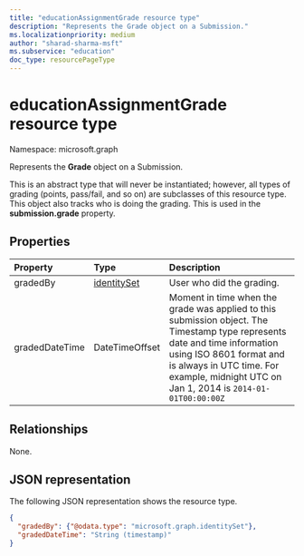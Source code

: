 ```yaml
---
title: "educationAssignmentGrade resource type"
description: "Represents the Grade object on a Submission."
ms.localizationpriority: medium
author: "sharad-sharma-msft"
ms.subservice: "education"
doc_type: resourcePageType
---
```


# educationAssignmentGrade resource type

Namespace: microsoft.graph

Represents the **Grade** object on a Submission. 

This is an abstract type that will never be instantiated; however, all types of grading (points, pass/fail, and so on) are subclasses of this resource type. This object also tracks who is doing the grading. This is used in the **submission.grade** property.


## Properties
| Property	   | Type	|Description|
|:---------------|:--------|:----------|
|gradedBy|[identitySet](identityset.md)| User who did the grading. |
|gradedDateTime|DateTimeOffset| Moment in time when the grade was applied to this submission object. The Timestamp type represents date and time information using ISO 8601 format and is always in UTC time. For example, midnight UTC on Jan 1, 2014 is `2014-01-01T00:00:00Z`|

## Relationships

None.

## JSON representation

The following JSON representation shows the resource type.

<!-- {
  "blockType": "resource",
  "optionalProperties": [

  ],
  "@odata.type": "microsoft.graph.educationAssignmentGrade"
}-->

```json
{
  "gradedBy": {"@odata.type": "microsoft.graph.identitySet"},
  "gradedDateTime": "String (timestamp)"
}

```

<!-- uuid: 8fcb5dbc-d5aa-4681-8e31-b001d5168d79
2015-10-25 14:57:30 UTC -->
<!--
{
  "type": "#page.annotation",
  "description": "educationAssignmentGrade resource",
  "keywords": "",
  "section": "documentation",
  "tocPath": "",
  "suppressions": []
}
-->


